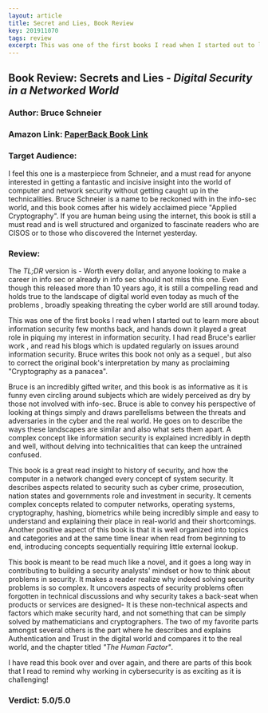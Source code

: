 ```yaml
---
layout: article
title: Secret and Lies, Book Review
key: 201911070
tags: review
excerpt: This was one of the first books I read when I started out to learn more about information security few months back, and hands down it played a great role in piquing my interest in information security.  I had read Bruce's earlier work , and read his blogs which is updated regularly on issues around information security. 
---
```

## Book Review: Secrets and Lies - *Digital Security in a Networked World*

### Author: Bruce Schneier

### Amazon Link: [PaperBack Book Link](https://www.amazon.com/Secrets-Lies-Digital-Security-Networked-dp-0471453803/dp/0471453803/ref=mt_paperback?_encoding=UTF8&me=&qid=)

### Target Audience: 

I feel this one is a masterpiece from Schneier, and a must read for anyone interested in getting a fantastic and incisive insight into the world of computer and network security without getting caught up in the technicalities. Bruce Schneier is a name to be reckoned with in the info-sec world, and this book comes after his widely acclaimed piece "Applied Cryptography". If you are human being using the internet, this book is still a must read and is well structured and organized to fascinate readers who are CISOS or to those who discovered the Internet yesterday.



### Review:

The *TL;DR* version is - Worth every dollar, and anyone looking to make a career in info sec or already in info sec should not miss this one.  Even though this released more than 10 years ago, it is still a compelling read and holds true to the landscape of digital world even today as much of the problems , broadly speaking threating the cyber world are still around today.



This was one of the first books I read when I started out to learn more about information security few months back, and hands down it played a great role in piquing my interest in information security.  I had read Bruce's earlier work , and read his blogs which is updated regularly on issues around information security. Bruce writes this book not only as a sequel , but also to correct the original book's interpretation by many as proclaiming "Cryptography as a panacea".

Bruce is an incredibly gifted writer, and this book is as informative as it is funny even circling around subjects which are widely perceived as dry by those not involved with info-sec. Bruce is able to convey his perspective of looking at things simply and draws parellelisms between the threats and adversaries in the cyber and the real world. He goes on to describe the ways these landscapes are similar and also what sets them apart. A complex concept like information security is explained incredibly in depth and well, without delving into technicalities that can keep the untrained confused. 

This book is a great read insight to history of security, and how the computer in a network changed every concept of system security. It describes aspects related to security such as cyber crime, prosecution, nation states and governments role and investment in security. It cements complex concepts related to computer networks, operating systems, cryptography, hashing, biometrics while being incredibly simple and easy to understand and explaining their place in real-world and their shortcomings. Another positive aspect of this book is that it is well organized into topics and categories and at the same time linear when read from beginning to end, introducing concepts sequentially requiring little external lookup.

This book is meant to be read much like a novel, and it goes a long way in contributing to building a security analysts' mindset or how to think about problems in security. It makes a reader realize why indeed solving security problems is so complex. It uncovers aspects of security problems often forgotten in technical discussions and why security takes a back-seat when products or services are designed- It is these non-technical aspects and factors which make security hard, and not something that can be simply solved by mathematicians and cryptographers. The two of my favorite parts amongst several others is the part where he describes and explains Authentication and Trust in the digital world and compares it to the real world, and the chapter titled *"The Human Factor"*.

I have read this book over and over again, and there are parts of this book that I read to remind why working in cybersecurity is as exciting as it is challenging!  
### Verdict: 5.0/5.0


